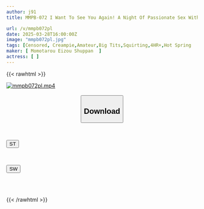 ```yaml
---
author: j91
title: MMPB-072 I Want To See You Again! A Night Of Passionate Sex With A Beautiful Woman I Met On A Trip

url: /v/mmpb072pl
date: 2025-03-28T16:00:00Z
image: "mmpb072pl.jpg"
tags: [Censored, Creampie,Amateur,Big Tits,Squirting,4HR+,Hot Spring	]
maker: [ Momotarou Eizou Shuppan  ]
actress: [ ]
---
```



{{< rawhtml >}}

<div class="video" data-videoid="1DzXl1pQ3xc6PB">
    <a href="javascript:;">
        <img src="/v/mmpb072pl/mmpb072pl.jpg" width="WIDTH" height="HEIGHT" alt="mmpb072pl.mp4" loading="lazy">
    </a>
</div>

<script type="text/javascript" src="https://j91.asia/asset/on-demand-st.js"></script>

<br>
  <link rel="stylesheet" href="https://j91.asia/asset/bs5.css">
  
  <center>
  <button class="btn btn-primary" type="button" data-bs-toggle="collapse" data-bs-target=".multi-collapse" aria-expanded="false" aria-controls="multiCollapseExample1 multiCollapseExample2"><h2>Download</h2></button></center>
</p>
<div class="row">
  <div class="col">
    <div class="collapse multi-collapse" id="multiCollapseExample1">
      <div class="card card-body">
	      	      <br>
<div class="buttons">  
<p><a href="/v/mmpb072pl/st.html" target="_blank"><button class="btn-hover color-3"><i class="fa fa-download"></i> ST</button></a></p></div>
    </div>
  </div>
</div>
  <div class="col">
    <div class="collapse multi-collapse" id="multiCollapseExample2">
      <div class="card card-body">
	      <br>
<div class="buttons">
<p><a href="/v/mmpb072pl/sw.html" target="_blank"><button class="btn-hover color-2"><i class="fa fa-download"></i> SW</button></a></p></div>
<br><br>
      </div>
    </div>
  </div>
</div>

{{< /rawhtml >}}